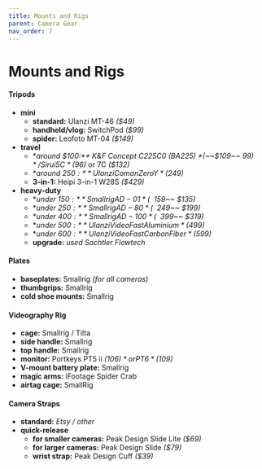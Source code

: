 ```yaml
---
title: Mounts and Rigs
parent: Camera Gear
nav_order: 7
---
```

# Mounts and Rigs

#### Tripods

- **mini** 
	- **standard:** Ulanzi MT-46 *($49)*
	- **handheld/vlog:** SwitchPod *($99)*
	- **spider:** Leofoto MT-04 *($149)*
- **travel** 
	- **around $100:** K&F Concept C225C0 (BA225) *(~~$109~~ $99)* / Sirui 5C *($96)* or 7C *($132)*
	- **around $250:** Ulanzi Coman Zero Y *($249)*
	- **3-in-1:** Heipi 3-in-1 W28S *($429)*
- **heavy-duty** 
	- **under $150:** Smallrig AD-01 *(~~$159~~ $135)*
	- **under $250:** Smallrig AD-80 *(~~$249~~ $199)*
	- **under $400:** Smallrig AD-100 *(~~$399~~ $319)*
	- **under $500:** Ulanzi VideoFast Aluminium *($499)*
	- **under $600:** Ulanzi VideoFast Carbon Fiber *($599)*
	- **upgrade:** *used Sachtler Flowtech* 

#### Plates

- **baseplates:** Smallrig *(for all cameras)*
- **thumbgrips:** Smallrig
- **cold shoe mounts:** Smallrig

#### Videography Rig

- **cage:** Smallrig / Tilta
- **side handle:** Smallrig
- **top handle:** Smallrig
- **monitor:** Portkeys PT5 ii *($106)* or PT6 *($109)*
- **V-mount battery plate:** Smallrig
- **magic arms:** iFootage Spider Crab
- **airtag cage:** SmallRig

#### Camera Straps

- **standard:** *Etsy / other*
- **quick-release**
	- **for smaller cameras:** Peak Design Slide Lite *($69)*
	- **for larger cameras:** Peak Design Slide *($79)*
	- **wrist strap:** Peak Design Cuff *($39)*